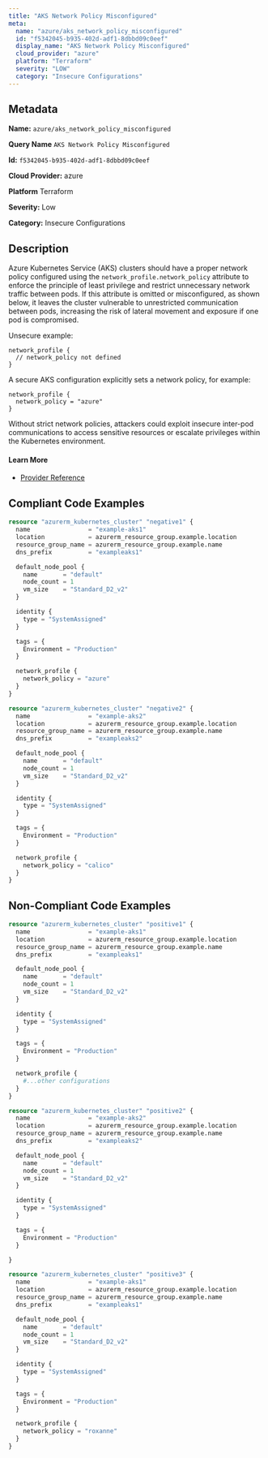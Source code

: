 ```yaml
---
title: "AKS Network Policy Misconfigured"
meta:
  name: "azure/aks_network_policy_misconfigured"
  id: "f5342045-b935-402d-adf1-8dbbd09c0eef"
  display_name: "AKS Network Policy Misconfigured"
  cloud_provider: "azure"
  platform: "Terraform"
  severity: "LOW"
  category: "Insecure Configurations"
---
```

## Metadata

**Name:** `azure/aks_network_policy_misconfigured`

**Query Name** `AKS Network Policy Misconfigured`

**Id:** `f5342045-b935-402d-adf1-8dbbd09c0eef`

**Cloud Provider:** azure

**Platform** Terraform

**Severity:** Low

**Category:** Insecure Configurations

## Description
Azure Kubernetes Service (AKS) clusters should have a proper network policy configured using the `network_profile.network_policy` attribute to enforce the principle of least privilege and restrict unnecessary network traffic between pods. If this attribute is omitted or misconfigured, as shown below, it leaves the cluster vulnerable to unrestricted communication between pods, increasing the risk of lateral movement and exposure if one pod is compromised.

Unsecure example:

```
network_profile {
  // network_policy not defined
}
```

A secure AKS configuration explicitly sets a network policy, for example:

```
network_profile {
  network_policy = "azure"
}
```
Without strict network policies, attackers could exploit insecure inter-pod communications to access sensitive resources or escalate privileges within the Kubernetes environment.

#### Learn More

 - [Provider Reference](https://registry.terraform.io/providers/hashicorp/azurerm/latest/docs/data-sources/kubernetes_cluster)


## Compliant Code Examples
```terraform
resource "azurerm_kubernetes_cluster" "negative1" {
  name                = "example-aks1"
  location            = azurerm_resource_group.example.location
  resource_group_name = azurerm_resource_group.example.name
  dns_prefix          = "exampleaks1"

  default_node_pool {
    name       = "default"
    node_count = 1
    vm_size    = "Standard_D2_v2"
  }

  identity {
    type = "SystemAssigned"
  }

  tags = {
    Environment = "Production"
  }

  network_profile {
    network_policy = "azure"
  }
}

resource "azurerm_kubernetes_cluster" "negative2" {
  name                = "example-aks2"
  location            = azurerm_resource_group.example.location
  resource_group_name = azurerm_resource_group.example.name
  dns_prefix          = "exampleaks2"

  default_node_pool {
    name       = "default"
    node_count = 1
    vm_size    = "Standard_D2_v2"
  }

  identity {
    type = "SystemAssigned"
  }

  tags = {
    Environment = "Production"
  }

  network_profile {
    network_policy = "calico"
  }
}
```
## Non-Compliant Code Examples
```terraform
resource "azurerm_kubernetes_cluster" "positive1" {
  name                = "example-aks1"
  location            = azurerm_resource_group.example.location
  resource_group_name = azurerm_resource_group.example.name
  dns_prefix          = "exampleaks1"

  default_node_pool {
    name       = "default"
    node_count = 1
    vm_size    = "Standard_D2_v2"
  }

  identity {
    type = "SystemAssigned"
  }

  tags = {
    Environment = "Production"
  }

  network_profile {
    #...other configurations
  }
}

resource "azurerm_kubernetes_cluster" "positive2" {
  name                = "example-aks2"
  location            = azurerm_resource_group.example.location
  resource_group_name = azurerm_resource_group.example.name
  dns_prefix          = "exampleaks2"

  default_node_pool {
    name       = "default"
    node_count = 1
    vm_size    = "Standard_D2_v2"
  }

  identity {
    type = "SystemAssigned"
  }

  tags = {
    Environment = "Production"
  }

}

resource "azurerm_kubernetes_cluster" "positive3" {
  name                = "example-aks1"
  location            = azurerm_resource_group.example.location
  resource_group_name = azurerm_resource_group.example.name
  dns_prefix          = "exampleaks1"

  default_node_pool {
    name       = "default"
    node_count = 1
    vm_size    = "Standard_D2_v2"
  }

  identity {
    type = "SystemAssigned"
  }

  tags = {
    Environment = "Production"
  }

  network_profile {
    network_policy = "roxanne"
  }
}
```
